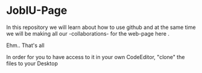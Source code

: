 # JobIU-Page
In this repository we will learn about how to use github and at the same time we will be making all our -collaborations- for the web-page here .

Ehm.. That's all

In order for you to have access to it in your own CodeEditor, "clone" the files to your Desktop
